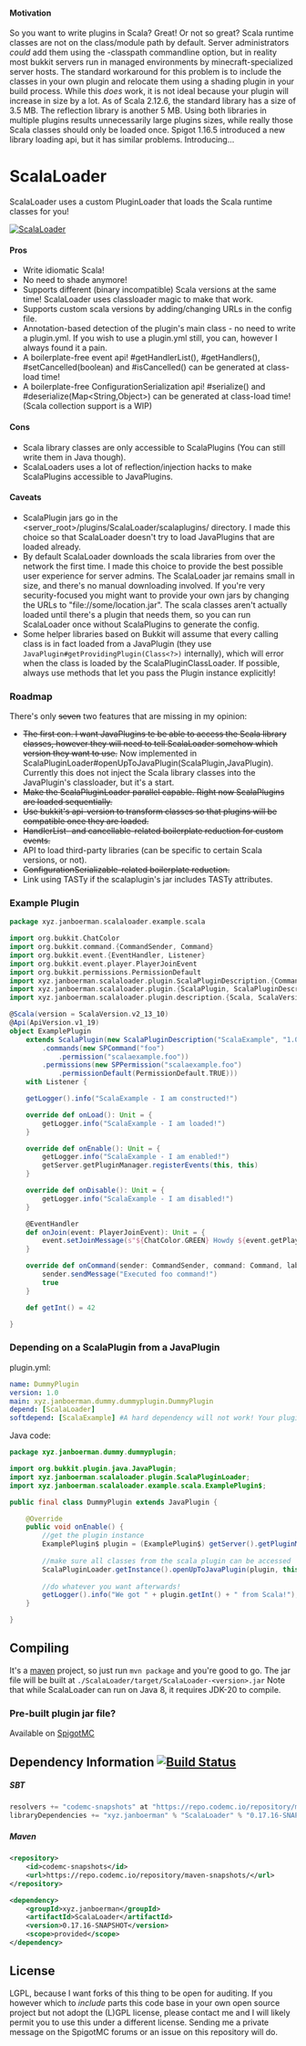 #### Motivation

So you want to write plugins in Scala? Great! Or not so great? Scala runtime classes are not on the class/module path
by default. Server administrators *could* add them using the -classpath commandline option, but in reality most bukkit
servers run in managed environments by minecraft-specialized server hosts. The standard workaround for this problem is to
include the classes in your own plugin and relocate them using a shading plugin in your build process.
While this *does* work, it is not ideal because your plugin will increase in size by a lot. As of Scala 2.12.6, the
standard library has a size of 3.5 MB. The reflection library is another 5 MB. Using both libraries in multiple plugins
results unnecessarily large plugins sizes, while really those Scala classes should only be loaded once.
Spigot 1.16.5 introduced a new library loading api, but it has similar problems.
Introducing...

# ScalaLoader

ScalaLoader uses a custom PluginLoader that loads the Scala runtime classes for you!

[![ScalaLoader](https://api.mcbanners.com/banner/saved/UmfAZlBOygXvQb.png)](https://www.spigotmc.org/resources/scalaloader.59568/)

#### Pros
- Write idiomatic Scala!
- No need to shade anymore!
- Supports different (binary incompatible) Scala versions at the same time! ScalaLoader uses classloader magic to make that work.
- Supports custom scala versions by adding/changing URLs in the config file.
- Annotation-based detection of the plugin's main class - no need to write a plugin.yml.
If you wish to use a plugin.yml still, you can, however I always found it a pain.
- A boilerplate-free event api! #getHandlerList(), #getHandlers(), #setCancelled(boolean) and #isCancelled() can be generated
at class-load time!
- A boilerplate-free ConfigurationSerialization api! #serialize() and #deserialize(Map<String,Object>) can be generated
at class-load time! (Scala collection support is a WIP)

#### Cons
- Scala library classes are only accessible to ScalaPlugins (You can still write them in Java though).
- ScalaLoaders uses a lot of reflection/injection hacks to make ScalaPlugins accessible to JavaPlugins.

#### Caveats
- ScalaPlugin jars go in the <server_root>/plugins/ScalaLoader/scalaplugins/ directory. I made this choice so that ScalaLoader
doesn't try to load JavaPlugins that are loaded already.
- By default ScalaLoader downloads the scala libraries from over the network the first time. I made this choice to provide
the best possible user experience for server admins. The ScalaLoader jar remains small in size, and there's no manual downloading
involved. If you're very security-focused you might want to provide your own
jars by changing the URLs to "file://some/location.jar". The scala classes aren't actually loaded until there's a plugin
that needs them, so you can run ScalaLoader once without ScalaPlugins to generate the config.
- Some helper libraries based on Bukkit will assume that every calling class is in fact loaded from a JavaPlugin
(they use `JavaPlugin#getProvidingPlugin(Class<?>)` internally), which will error when the class is loaded by the ScalaPluginClassLoader.
If possible, always use methods that let you pass the Plugin instance explicitly!

### Roadmap
There's only ~~seven~~ two features that are missing in my opinion:
- ~~The first con. I want JavaPlugins te be able to access the Scala library classes, however they will need to tell
ScalaLoader somehow which version they want to use.~~ Now implemented in ScalaPluginLoader#openUpToJavaPlugin(ScalaPlugin,JavaPlugin).
Currently this does not inject the Scala library classes into the JavaPlugin's classloader, but it's a start.
- ~~Make the ScalaPluginLoader parallel capable. Right now ScalaPlugins are loaded sequentially.~~
- ~~Use bukkit's api-version to transform classes so that plugins will be compatible once they are loaded.~~
- ~~HandlerList- and cancellable-related boilerplate reduction for custom events.~~
- API to load third-party libraries (can be specific to certain Scala versions, or not).
- ~~ConfigurationSerializable-related boilerplate reduction.~~
- Link using TASTy if the scalaplugin's jar includes TASTy attributes.

### Example Plugin

```scala
package xyz.janboerman.scalaloader.example.scala

import org.bukkit.ChatColor
import org.bukkit.command.{CommandSender, Command}
import org.bukkit.event.{EventHandler, Listener}
import org.bukkit.event.player.PlayerJoinEvent
import org.bukkit.permissions.PermissionDefault
import xyz.janboerman.scalaloader.plugin.ScalaPluginDescription.{Command => SPCommand, Permission => SPPermission}
import xyz.janboerman.scalaloader.plugin.{ScalaPlugin, ScalaPluginDescription}
import xyz.janboerman.scalaloader.plugin.description.{Scala, ScalaVersion, Api, ApiVersion}

@Scala(version = ScalaVersion.v2_13_10)
@Api(ApiVersion.v1_19)
object ExamplePlugin
    extends ScalaPlugin(new ScalaPluginDescription("ScalaExample", "1.0")
        .commands(new SPCommand("foo")
            .permission("scalaexample.foo"))
        .permissions(new SPPermission("scalaexample.foo")
            .permissionDefault(PermissionDefault.TRUE)))
    with Listener {

    getLogger().info("ScalaExample - I am constructed!")

    override def onLoad(): Unit = {
        getLogger.info("ScalaExample - I am loaded!")
    }

    override def onEnable(): Unit = {
        getLogger.info("ScalaExample - I am enabled!")
        getServer.getPluginManager.registerEvents(this, this)
    }

    override def onDisable(): Unit = {
        getLogger.info("ScalaExample - I am disabled!")
    }

    @EventHandler
    def onJoin(event: PlayerJoinEvent): Unit = {
        event.setJoinMessage(s"${ChatColor.GREEN} Howdy ${event.getPlayer.getName}!")
    }

    override def onCommand(sender: CommandSender, command: Command, label: String, args: Array[String]): Boolean = {
        sender.sendMessage("Executed foo command!")
        true
    }

    def getInt() = 42

}
```

### Depending on a ScalaPlugin from a JavaPlugin

plugin.yml:
```yaml
name: DummyPlugin
version: 1.0
main: xyz.janboerman.dummy.dummyplugin.DummyPlugin
depend: [ScalaLoader]
softdepend: [ScalaExample] #A hard dependency will not work! Your plugin will not load!
```

Java code:
```java
package xyz.janboerman.dummy.dummyplugin;

import org.bukkit.plugin.java.JavaPlugin;
import xyz.janboerman.scalaloader.plugin.ScalaPluginLoader;
import xyz.janboerman.scalaloader.example.scala.ExamplePlugin$;

public final class DummyPlugin extends JavaPlugin {

    @Override
    public void onEnable() {
        //get the plugin instance
        ExamplePlugin$ plugin = (ExamplePlugin$) getServer().getPluginManager().getPlugin("ScalaExample");
        
        //make sure all classes from the scala plugin can be accessed
        ScalaPluginLoader.getInstance().openUpToJavaPlugin(plugin, this);
        
        //do whatever you want afterwards!
        getLogger().info("We got " + plugin.getInt() + " from Scala!");
    }

}
```

## Compiling
It's a [maven](https://maven.apache.org/) project, so just run `mvn package` and you're good to go.
The jar file will be built at `./ScalaLoader/target/ScalaLoader-<version>.jar`
Note that while ScalaLoader can run on Java 8, it requires JDK-20 to compile.

### Pre-built plugin jar file?
Available on [SpigotMC](https://www.spigotmc.org/resources/scalaloader.59568/)

## Dependency Information [![Build Status](https://ci.codemc.io/buildStatus/icon?job=Jannyboy11%2FScalaPluginLoader)](https://ci.codemc.io/job/Jannyboy11/job/ScalaPluginLoader/)
##### SBT
```scala
resolvers += "codemc-snapshots" at "https://repo.codemc.io/repository/maven-snapshots/"
libraryDependencies += "xyz.janboerman" % "ScalaLoader" % "0.17.16-SNAPSHOT" % "provided"
```

##### Maven
```xml
<repository>
    <id>codemc-snapshots</id>
    <url>https://repo.codemc.io/repository/maven-snapshots/</url>
</repository>

<dependency>
    <groupId>xyz.janboerman</groupId>
    <artifactId>ScalaLoader</artifactId>
    <version>0.17.16-SNAPSHOT</version>
    <scope>provided</scope>
</dependency>
```

## License
LGPL, because I want forks of this thing to be open for auditing.
If you however which to *include* parts this code base in your own open source project but not adopt the (L)GPL license,
please contact me and I will likely permit you to use this under a different license.
Sending me a private message on the SpigotMC forums or an issue on this repository will do.
